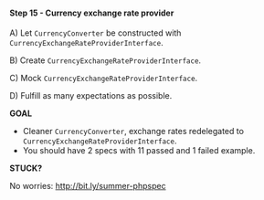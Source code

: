 #### Step 15 - Currency exchange rate provider

A) Let `CurrencyConverter` be constructed with `CurrencyExchangeRateProviderInterface`.

B) Create `CurrencyExchangeRateProviderInterface`.

C) Mock `CurrencyExchangeRateProviderInterface`.

D) Fulfill as many expectations as possible.

**GOAL**

* Cleaner `CurrencyConverter`, exchange rates redelegated to `CurrencyExchangeRateProviderInterface`.
* You should have 2 specs with 11 passed and 1 failed example.

**STUCK?**

No worries: http://bit.ly/summer-phpspec
